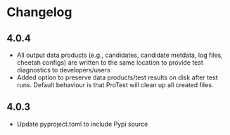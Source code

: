 # Changelog

## 4.0.4

- All output data products (e.g., candidates, candidate metdata, log files, cheetah configs) are written to the same location to provide test diagnostics to developers/users
- Added option to preserve data products/test results on disk after test runs. Default behaviour is that ProTest will clean up all created files.

## 4.0.3

- Update pyproject.toml to include Pypi source

